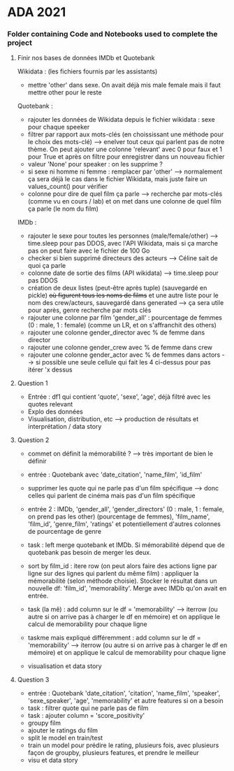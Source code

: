 # ADA 2021
### Folder containing Code and Notebooks used to complete the project

1. Finir nos bases de données IMDb et Quotebank 

    Wikidata : (les fichiers fournis par les assistants)
      - mettre 'other' dans sexe. On avait déjà mis male female mais il faut mettre other pour le reste
    
    Quotebank : 
      - rajouter les données de Wikidata depuis le fichier wikidata : sexe pour chaque speeker
      - filtrer par rapport aux mots-clés (en choississant une méthode pour le choix des mots-clé) --> enelver tout ceux qui parlent pas de notre thème. On peut ajouter une colonne 'relevant' avec 0 pour faux et 1 pour True et après on filtre pour enregistrer dans un nouveau fichier
      - valeur 'None' pour speaker : on les supprime ?
      - si sexe ni homme ni femme : remplacer par 'other' --> normalement ça sera déjà le cas dans le fichier Wikidata, mais juste faire un values_count() pour vérifier
      - colonne pour dire de quel film ça parle --> recherche par mots-clés (comme vu en cours / lab) et on met dans une colonne de quel film ça parle (le nom du film)


    IMDb : 
    - rajouter le sexe pour toutes les personnes (male/female/other) --> time.sleep pour pas DDOS, avec l'API Wikidata, mais si ça marche pas on peut faire avec le fichier de 100 Go
    - checker si bien supprimé directeurs des acteurs --> Céline sait de quoi ça parle
    - colonne date de sortie des films (API wikidata) --> time.sleep pour pas DDOS
    - création de deux listes (peut-être après tuple) (sauvegardé en pickle) ~~où figurent tous les noms de films~~ et une autre liste pour le nom des crew/acteurs,      sauvegardé dans generated --> ça sera utile pour après, genre recherche par mots clés
    - rajouter une colonne par film 'gender_all' : pourcentage de femmes (0 : male, 1 : female) (comme un LR, et on s'affranchit des others)
    - rajouter une colonne gender_director avec % de femme dans director
    - rajouter une colonne gender_crew avec % de femme dans crew
    - rajouter une colonne gender_actor avec % de femmes dans actors --> si possible une seule cellule qui fait les 4 ci-dessus pour pas itérer 'x dessus
    
      
2. Question 1

      - Entrée : df1 qui contient 'quote', 'sexe', 'age', déjà filtré avec les quotes relevant
      - Explo des données
      - Visualisation, distribution, etc --> production de résultats et interprétation / data story
  
3. Question 2

      - commet on définit la mémorabilité ? --> très important de bien le définir
      - entrée : Quotebank avec 'date_citation', 'name_film', 'id_film'
      - supprimer les quote qui ne parle pas d'un film spécifique --> donc celles qui parlent de cinéma mais pas d'un film spécifique


      - entrée 2 : IMDb, 'gender_all', 'gender_directors' (0 : male, 1 : female, on prend pas les other) (pourcentage de femmes), 'film_name', 'film_id', 'genre_film', 'ratings' et potentiellement d'autres colonnes de pourcentage de genre
      - task : left merge quotebank et IMDb. Si mémorabilité dépend que de quotebank pas besoin de merger les deux.
      - sort by film_id : itere row (on peut alors faire des actions ligne par ligne sur des lignes qui parlent du même film) : appliquer la mémorabilité (selon méthode choisie). Stocker le résultat dans un nouvelle df: 'film_id', 'memorability'. Merge avec IMDb qu'on avait en entrée.
      - task (la mê) : add column sur le df = 'memorability' --> iterrow (ou autre si on arrive pas à charger le df en mémoire) et on applique le calcul de memorability pour chaque ligne
      - taskme mais expliqué différemment : add column sur le df = 'memorability' --> iterrow (ou autre si on arrive pas à charger le df en mémoire) et on applique le calcul de memorability pour chaque ligne
      - visualisation et data story

4. Question 3

    - entrée : Quotebank 'date_citation', 'citation', 'name_film', 'speaker', 'sexe_speaker', 'age', 'memorability' et autre features si on a besoin
    - task : filtrer quote qui ne parle pas de film
    - task : ajouter column = 'score_positivity'
    - groupy film
    - ajouter le ratings du film
    - split le model en train/test
    - train un model pour prédire le rating, plusieurs fois, avec plusieurs façon de groupby, plusieurs features, et prendre le meilleur
    - visu et data story
 
